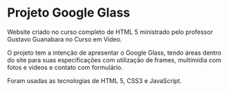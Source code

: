# Projeto Google Glass
 Website criado no curso completo de HTML 5 ministrado pelo professor Gustavo Guanabara no Curso em Vídeo.
 
 O projeto tem a intenção de apresentar o Google Glass, tendo áreas dentro do site para suas especificações com utilização de frames, multimídia com fotos e vídeos e contato com formulário.
 
 Foram usadas as tecnologias de HTML 5, CSS3 e JavaScript. 
